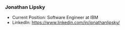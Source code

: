 ### Jonathan Lipsky
- Current Position: Software Engineer at IBM
- LinkedIn: https://www.linkedin.com/in/jonathanlipsky/
